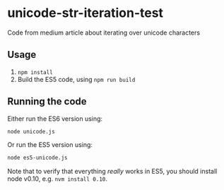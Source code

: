 # unicode-str-iteration-test
Code from medium article about iterating over unicode characters

## Usage
1. `npm install`
2. Build the ES5 code, using `npm run build`

## Running the code
Either run the ES6 version using:
```sh
node unicode.js
```
Or run the ES5 version using:
```sh
node es5-unicode.js
```

Note that to verify that everything _really_ works in ES5, you should install node v0.10, e.g. `nvm install 0.10`.
